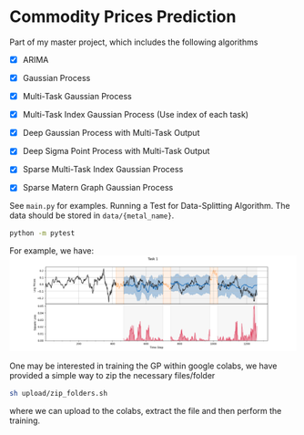 # Commodity Prices Prediction
Part of my master project, which includes the following algorithms 

- [x] ARIMA
- [x] Gaussian Process
- [x] Multi-Task Gaussian Process
- [x] Multi-Task Index Gaussian Process (Use index of each task)
- [x] Deep Gaussian Process with Multi-Task Output
- [x] Deep Sigma Point Process with Multi-Task Output
- [x] Sparse Multi-Task Index Gaussian Process
- [x] Sparse Matern Graph Gaussian Process


See `main.py` for examples. Running a Test for Data-Splitting Algorithm. The data should be stored in `data/{metal_name}`.

```sh
python -m pytest
```

For example, we have:
![alt text](img/walk_forward.png)

One may be interested in training the GP within google colabs, we have provided a simple way to zip the necessary files/folder

```sh
sh upload/zip_folders.sh
```
where we can upload to the colabs, extract the file and then perform the training.